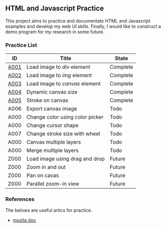 ## HTML and Javascript Practice 

This project aims to practice and documentate HTML and Javascript examples and
develop my web UI skills.
Finally, I would like to construct a demo program for my research in some future.

### Practice List

| ID                         | Title                           | State    |
|--------------------------- |-------------------------------- | -------- |
| [A001](A001_file_load)     | Load image to _div_ element     | Complete |
| [A002](A002_file_load)     | Load image to _img_ element     | Complete |
| [A003](A003_file_load)     | Load image to _canvas_ element  | Complete |
| [A004](A004_canvas_size)   | Dynamic canvas size             | Complete |
| [A005](A005_canvas_stroke) | Stroke on canvas                | Complete |
| A006                       | Export canvas image             | Todo     |
| A000                       | Change color using color picker | Todo     |
| A000                       | Change cursor shape             | Todo     |
| A007                       | Change stroke size with wheel   | Todo     |
| A000                       | Canvas multiple layers          | Todo     |
| A000                       | Merge multiple layers           | Todo     |
| Z000                       | Load image using drag and drop  | Future   |
| Z000                       | Zoom in and out                 | Future   |
| Z000                       | Pan on cavas                    | Future   |
| Z000                       | Parallel zoom-in view           | Future   |


### References

The belows are useful artics for practice.

- [mozila doc](https://developer.mozilla.org/en-US/docs/Web/API/Canvas_API/Tutorial/Basic_usage) 
